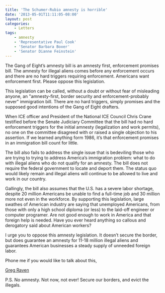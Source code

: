 ```yaml
---
title: 'The Schumer-Rubio amnesty is horrible'
date: '2013-05-01T11:11:05-08:00'
layout: post
categories:
    - Letters
tags:
    - amnesty
    - 'Representative Paul Cook'
    - 'Senator Barbara Boxer'
    - 'Senator Dianne Feinstein'
---
```


The Gang of Eight’s amnesty bill is an amnesty first, enforcement promises bill. The amnesty for illegal aliens comes before any enforcement occurs and there are no hard triggers requiring enforcement. Americans want enforcement first. Please oppose this legislation.  
  
This legislation can be called, without a doubt or without fear of misleading anyone, an "amnesty-first, border security and enforcement-probably never" immigration bill. There are no hard triggers, simply promises and the supposed good intentions of the Gang of Eight drafters.

When ICE officer and President of the National ICE Council Chris Crane testified before the Senate Judiciary Committee that the bill had no hard enforcement triggers for the initial amnesty (legalization and work permits), no one on the committee disagreed with or raised a single objection to his assertion. If we learned anything form 1986, it’s that enforcement promises in an immigration bill count for little.

The bill also fails to address the single issue that is bedeviling those who are trying to trying to address America’s immigration problem: what to do with illegal aliens who do not qualify for an amnesty. The bill does not require the federal government to locate and deport them. The status quo would likely remain and illegal aliens will continue to be allowed to live and work in our country.

Gallingly, the bill also assumes that the U.S. has a severe labor shortage, despite 20 million Americans be unable to find a full-time job and 30 million more not even in the workforce. By supporting this legislation, large swathes of American industry are saying that unemployed Americans, from those with only a high school diploma (or less) to the laid-off engineer or computer programer. Are not good enough to work in America and that foreign help is needed. Have you ever heard anything so callous and derogatory said about American workers?

I urge you to oppose this amnesty legislation. It doesn’t secure the border, but does guarantee an amnesty for 11-18 million illegal aliens and guarantees American businesses a steady supply of unneeded foreign labor.

Phone me if you would like to talk about this,

[Greg Raven](https://www.gregraven.org/)

P.S. No amnesty. Not now, not ever! Secure our borders, and evict the illegals.